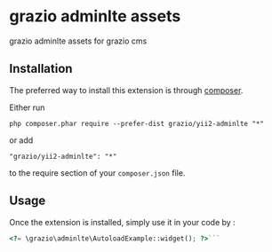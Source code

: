 grazio adminlte assets
======================
grazio adminlte assets for grazio cms

Installation
------------

The preferred way to install this extension is through [composer](http://getcomposer.org/download/).

Either run

```
php composer.phar require --prefer-dist grazio/yii2-adminlte "*"
```

or add

```
"grazio/yii2-adminlte": "*"
```

to the require section of your `composer.json` file.


Usage
-----

Once the extension is installed, simply use it in your code by  :

```php
<?= \grazio\adminlte\AutoloadExample::widget(); ?>```